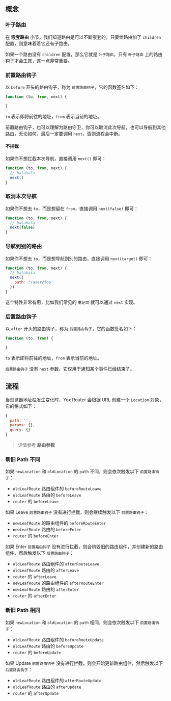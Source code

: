 ## 概念

### 叶子路由

在 **嵌套路由** 小节，我们知道路由是可以不断嵌套的，只要给路由加了 `children` 配置，则意味着着它还有子路由。

如果一个路由没有 `children` 配置，那么它就是 `叶子路由`，只有 `叶子路由` 上的路由钩子才会生效，这一点非常重要。

### 前置路由钩子

以 `before` 开头的路由钩子，称为 `前置路由钩子`，它的函数签名如下：

```js
function (to, from, next) {

}
```

`to` 表示即将前往的地址，`from` 表示当前的地址。

前置路由钩子，也可以理解为路由守卫，你可以取消此次导航，也可以导航到其他路由，无论如何，最后一定要调用 `next`，否则流程会中断。

#### 不拦截

如果你不想拦截本次导航，直接调用 `next()` 即可：

```js
function (to, from, next) {
  // balabala
  next()
}
```

### 取消本次导航

如果你不想去 `to`，而是想留在 `from`，直接调用 `next(false)` 即可：

```js
function (to, from, next) {
  // balabala
  next(false)
}
```

### 导航到别的路由

如果你不想去 `to`，而是想导航到别的路由，直接调用 `next(target)` 即可：

```js
function (to, from, next) {
  // balabala
  next({
    path: '/user/foo'
  })
}
```

这个特性非常有用，比如我们常见的 `重定向` 就可以通过 `next` 实现。

### 后置路由钩子

以 `after` 开头的路由钩子，称为 `后置路由钩子`，它的函数签名如下：

```js
function (to, from) {

}
```

`to` 表示即将前往的地址，`from` 表示当前的地址。

`后置路由钩子` 没有 `next` 参数，它仅用于通知某个事件已经结束了。

## 流程

当浏览器地址栏发生变化时，Yox Router 会根据 URL 创建一个 `Location` 对象，它的格式如下：

```js
{
  path: '',
  params: {},
  query: {}
}
```

> 详情参考 **路由参数**

### 新旧 Path 不同

如果 `newLocation` 和 `oldLocation` 的 `path` 不同，则会依次触发以下 `前置路由钩子`：

* `oldLeafRoute` 路由组件的 `beforeRouteLeave`
* `oldLeafRoute` 路由的 `beforeLeave`
* `router` 的 `beforeLeave`

如果 Leave `前置路由钩子` 没有进行拦截，则会继续触发以下 `前置路由钩子`：

* `newLeafRoute` 的路由组件的 `beforeRouteEnter`
* `newLeafRoute` 路由的 `beforeEnter`
* `router` 的 `beforeEnter`

如果 Enter `前置路由钩子` 没有进行拦截，则会销毁旧的路由组件，并创建新的路由组件，然后触发以下 `后置路由钩子`：

* `oldLeafRoute` 路由组件的 `afterRouteLeave`
* `oldLeafRoute` 路由的 `afterLeave`
* `router` 的 `afterLeave`
* `newLeafRoute` 的路由组件的 `afterRouteEnter`
* `newLeafRoute` 路由的 `afterEnter`
* `router` 的 `afterEnter`

### 新旧 Path 相同

如果 `newLocation` 和 `oldLocation` 的 `path` 相同，则会依次触发以下 `前置路由钩子`：

* `oldLeafRoute` 路由组件的 `beforeRouteUpdate`
* `oldLeafRoute` 路由的 `beforeUpdate`
* `router` 的 `beforeUpdate`

如果 Update `前置路由钩子` 没有进行拦截，则会开始更新路由组件，然后触发以下 `后置路由钩子`：

* `oldLeafRoute` 路由组件的 `afterRouteUpdate`
* `oldLeafRoute` 路由的 `afterUpdate`
* `router` 的 `afterUpdate`
